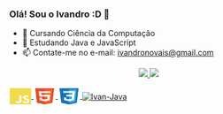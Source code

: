 ### Olá! Sou o Ivandro :D 👋

- 🔭 Cursando Ciência da Computação
- 🌱 Estudando Java e JavaScript
- 📫 Contate-me no e-mail: ivandronovais@gmail.com
<div align="center">
  <a href="https://github.com/ivnovais/ivnovais">
  <img width="42%" src="https://github-readme-stats.vercel.app/api?username=ivnovais&show_icons=true&theme=dracula&include_all_commits=true&count_private=true"/>
  <img width="50%" src="https://github-readme-stats.vercel.app/api/top-langs/?username=ivnovais&layout=compact&langs_count=7&theme=dracula"/>
</div>
<div style="display: inline_block"><br>
  <img align="center" alt="Ivan-Js" height="30" width="40" src="https://raw.githubusercontent.com/devicons/devicon/master/icons/javascript/javascript-plain.svg">
  <img align="center" alt="Ivan-HTML" height="30" width="40" src="https://raw.githubusercontent.com/devicons/devicon/master/icons/html5/html5-original.svg">
  <img align="center" alt="Ivan-CSS" height="30" width="40" src="https://raw.githubusercontent.com/devicons/devicon/master/icons/css3/css3-original.svg">
  <img align="center" alt="Ivan-Java" height="30" width="40" src="https://cdn.jsdelivr.net/gh/devicons/devicon/icons/java/java-original.svg">
</div>
